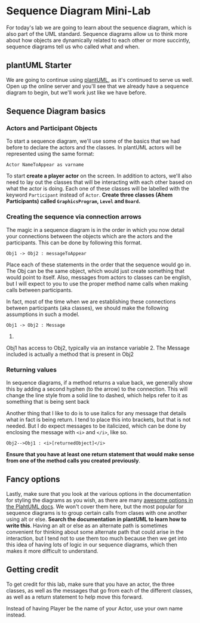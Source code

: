 # Sequence Diagram Mini-Lab

For today's lab we are going to learn about the sequence diagram,
which is also part of the UML standard.
Sequence diagrams allow us to think more about how objects are dynamically related to each other or more succintly,
sequence diagrams tell us who called what and when.

## plantUML Starter

We are going to continue using [plantUML](https://plantuml.com),
as it's continued to serve us well.
Open up the online server and you'll see that we already have a sequence diagram to begin,
but we'll work just like we have before.

## Sequence Diagram basics

### Actors and Participant Objects

To start a sequence diagram,
we'll use some of the basics that we had before to declare the actors and the classes.
In plantUML actors will be represented using the same format:

```text
Actor NameToAppear as varname
```

To start **create a player actor** on the screen.
In addition to actors,
we'll also need to lay out the classes that will be interacting with each other based on what the actor is doing.
Each one of these classes will be labelled with the keyword ```Participant``` instead of ```Actor```.
**Create three classes (Ahem Participants) called ```GraphicsProgram```,
```Level``` and ```Board```.**

### Creating the sequence via connection arrows

The magic in a sequence diagram is in the order in which you now detail your connections between the objects which are the actors and the participants.
This can be done by following this format.

```
Obj1 -> Obj2 : messageToAppear
```

Place each of these statements in the order that the sequence would go in.
The Obj can be the same object,
which would just create something that would point to itself.
Also,
messages from actors to classes can be english,
but I will expect to you to use the proper method name calls when making calls between participants.

In fact,
most of the time when we are establishing these connections between participants (aka classes),
we should make the following assumptions in such a model.

```
Obj1 -> Obj2 : Message
```

1.

Obj1 has access to Obj2,
typically via an instance variable
2.
The Message included is actually a method that is present in Obj2

### Returning values

In sequence diagrams,
if a method returns a value back,
we generally show this by adding a second hyphen (to the arrow) to the connection.
This will change the line style from a solid line to dashed,
which helps refer to it as something that is being sent back

Another thing that I like to do is to use italics for any message that details what in fact is being return.
I tend to place this into brackets,
but that is not needed.
But I do expect messages to be italicized,
which can be done by enclosing the message with ```<i>``` and ```</i>```,
like so.

```
Obj2-->Obj1 : <i>[returnedObject]</i>
```

**Ensure that you have at least one return statement that would make sense from one of the method calls you created previously**.

## Fancy options

Lastly,
make sure that you look at the various options in the documentation for styling the diagrams as you wish,
as there are many [awesome options in the PlahtUML docs](https://plantuml.com/sequence-diagram).
We won't cover them here,
but the most popular for sequence diagrams is to group certain calls from clases with one another using alt or else.
**Search the documentation in plantUML to learn how to write this**.
Having an alt or else as an alternate path is sometimes convenient for thinking about some alternate path that could arise in the interaction,
but I tend not to use them too much because then we get into this idea of having lots of logic in our sequence diagrams,
which then makes it more difficult to understand.

## Getting credit

To get credit for this lab,
make sure that you have an actor,
the three classes,
as well as the messages that go from each of the different classes,
as well as a return statement to help move this forward.

Instead of having Player be the name of your Actor,
use your own name instead.
